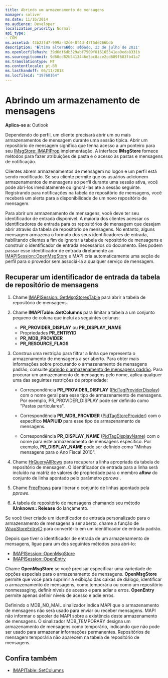 ```yaml
---
title: Abrindo um armazenamento de mensagens
manager: soliver
ms.date: 11/16/2014
ms.audience: Developer
localization_priority: Normal
api_type:
- COM
ms.assetid: 43b23fd7-999a-42c0-8f4d-47f5de266bdb
description: '�ltima altera��o: s�bado, 23 de julho de 2011'
ms.openlocfilehash: 39d6df6db329abf7509f816165341ea0eda8331b
ms.sourcegitcommit: 9d60cd82b5413446e5bc8ace2cd689f683fb41a7
ms.translationtype: MT
ms.contentlocale: pt-BR
ms.lasthandoff: 06/11/2018
ms.locfileid: "19768164"
---
```

# <a name="opening-a-message-store"></a>Abrindo um armazenamento de mensagens

**Aplica-se a**: Outlook 
  
Dependendo do perfil, um cliente precisará abrir um ou mais armazenamentos de mensagem durante uma sessão típica. Abrir um repositório de mensagem significa que tenha acesso a um ponteiro para seu [IMsgStore: IMAPIProp](imsgstoreimapiprop.md) implementação. A interface **IMsgStore** fornece métodos para fazer atribuições de pasta e o acesso às pastas e mensagens de notificação. 
  
Clientes abrem armazenamentos de mensagem no logon e um perfil está sendo modificado. Se seu cliente permite que os usuários adicionem armazenamentos de mensagens ao perfil durante uma sessão ativa, você pode abri-los imediatamente ou ignorá-las até a sessão seguinte. Registrando para notificações na tabela de repositório de mensagens, você receberá um alerta para a disponibilidade de um novo repositório de mensagem.
  
Para abrir um armazenamento de mensagens, você deve ter seu identificador de entrada disponível. A maioria dos clientes acessar os identificadores de entrada para os repositórios de mensagem que desejam abrir através da tabela de repositório de mensagens. No entanto, alguns mensagem armazena o formato dos seus identificadores de entrada, habilitando clientes a fim de ignorar a tabela de repositório de mensagens e construir o identificador de entrada necessários do documento. Eles podem passar esse identificador de entrada diretamente ao [IMAPISession::OpenMsgStore](imapisession-openmsgstore.md) e MAPI cria automaticamente uma seção de perfil para o provedor sem associá-la a qualquer serviço de mensagem. 
  
## <a name="retrieve-an-entry-identifier-from-the-message-store-table"></a>Recuperar um identificador de entrada da tabela de repositório de mensagens
  
1. Chame [IMAPISession::GetMsgStoresTable](imapisession-getmsgstorestable.md) para abrir a tabela de repositório de mensagens. 
    
2. Chame **IMAPITable::SetColumns** para limitar a tabela a um conjunto pequeno de coluna que inclui as seguintes colunas: 
    
   - **PR_PROVIDER_DISPLAY** ou **PR_DISPLAY_NAME**
   - Propriedades **PR_ENTRYID** 
   - **PR_MDB_PROVIDER**
   - **PR_RESOURCE_FLAGS**
    
3. Construa uma restrição para filtrar a linha que representa o armazenamento de mensagens a ser aberto. Para obter mais informações sobre procurando o armazenamento de mensagens padrão, consulte [abrindo o armazenamento de mensagens padrão](opening-the-default-message-store.md). Para procurar um armazenamento de mensagens pelo nome, aplica qualquer uma das seguintes restrições de propriedade:
    
   - Correspondência **PR_PROVIDER_DISPLAY** ([PidTagProviderDisplay](pidtagproviderdisplay-canonical-property.md)) com o nome geral para esse tipo de armazenamento de mensagens. Por exemplo, PR_PROVIDER_DISPLAY pode ser definido como "Pastas particulares".
    
   - Correspondência **PR_MDB_PROVIDER** ([PidTagStoreProvider](pidtagstoreprovider-canonical-property.md)) com o específico **MAPIUID** para esse tipo de armazenamento de mensagens. 
    
   - Correspondência **PR_DISPLAY_NAME** ([PidTagDisplayName](pidtagdisplayname-canonical-property.md)) com o nome para este armazenamento de mensagens específico. Por exemplo, **PR_DISPLAY_NAME** pode ser definido como "Minhas mensagens para o Ano Fiscal 2010". 
    
4. Chame [HrQueryAllRows](hrqueryallrows.md) para recuperar a linha apropriada da tabela de repositório de mensagem. O identificador de entrada para a linha será incluído na matriz de valores de propriedade para o membro **aRow** do conjunto de linha apontado pelo parâmetro _pprows_ . 
    
5. Chame [FreeProws](freeprows.md) para liberar o conjunto de linhas apontado pela _pprows_.
    
6. A tabela de repositório de mensagens chamando seu método **IUnknown:: Release** do lançamento. 
    
Se você tiver criado um identificador de entrada personalizado para o armazenamento de mensagens a ser aberto, chame a função de [WrapStoreEntryID](wrapstoreentryid.md) para convertê-lo em um identificador de entrada padrão. 
  
Depois que tiver o identificador de entrada de um armazenamento de mensagens, ligue para um dos seguintes métodos para abri-lo:
  
- [IMAPISession::OpenMsgStore](imapisession-openmsgstore.md)
- [IMAPISession::OpenEntry](imapisession-openentry.md)
    
Chame **OpenMsgStore** se você precisar especificar uma variedade de opções especiais para o armazenamento de mensagens. **OpenMsgStore** permite que você para suprimir a exibição das caixas de diálogo, identificar o armazenamento de mensagens, como temporária ou como um repositório nonmessaging, definir níveis de acesso e para adiar a erros. **OpenEntry** permite apenas definir níveis de acesso e adie erros. 
  
Definindo o MDB_NO_MAIL sinalizador indica MAPI que o armazenamento de mensagens não será usado para enviar ou receber mensagens. MAPI não informar o spooler de MAPI sobre a existência deste armazenamento de mensagens. O sinalizador MDB_TEMPORARY designa um armazenamento de mensagens como temporário, indicando que não pode ser usado para armazenar informações permanentes. Repositórios de mensagem temporária não aparecem na tabela de repositório de mensagens. 
  
## <a name="see-also"></a>Confira também

- [IMAPITable::SetColumns](imapitable-setcolumns.md)

